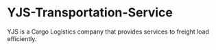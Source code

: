 # YJS-Transportation-Service
YJS is a Cargo Logistics company that provides services to freight load efficiently.
